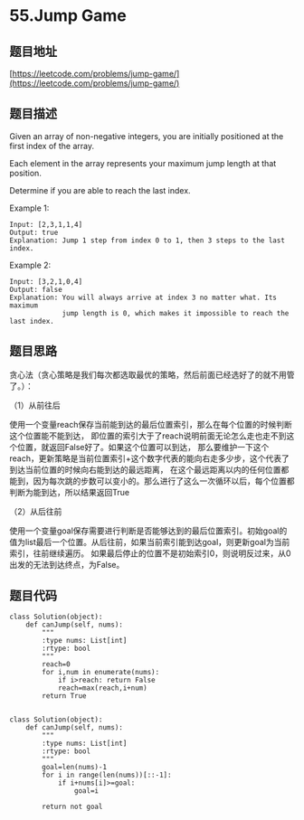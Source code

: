 55.Jump Game
============


题目地址
-------
[https://leetcode.com/problems/jump-game/](https://leetcode.com/problems/jump-game/)


题目描述
-------

Given an array of non-negative integers, you are initially positioned at the first index of the array.

Each element in the array represents your maximum jump length at that position.

Determine if you are able to reach the last index.

Example 1:
```
Input: [2,3,1,1,4]
Output: true
Explanation: Jump 1 step from index 0 to 1, then 3 steps to the last index.
```
Example 2:
```
Input: [3,2,1,0,4]
Output: false
Explanation: You will always arrive at index 3 no matter what. Its maximum
             jump length is 0, which makes it impossible to reach the last index.
```

题目思路
-------

贪心法（贪心策略是我们每次都选取最优的策略，然后前面已经选好了的就不用管了。）：

（1）从前往后

使用一个变量reach保存当前能到达的最后位置索引，那么在每个位置的时候判断这个位置能不能到达，
即位置的索引大于了reach说明前面无论怎么走也走不到这个位置，就返回False好了。如果这个位置可以到达，
那么要维护一下这个reach，更新策略是当前位置索引+这个数字代表的能向右走多少步，这个代表了到达当前位置的时候向右能到达的最远距离，
在这个最远距离以内的任何位置都能到，因为每次跳的步数可以变小的。那么进行了这么一次循环以后，每个位置都判断为能到达，所以结果返回True


（2）从后往前

使用一个变量goal保存需要进行判断是否能够达到的最后位置索引。初始goal的值为list最后一个位置。从后往前，如果当前索引能到达goal，则更新goal为当前索引，往前继续遍历。
如果最后停止的位置不是初始索引0，则说明反过来，从0出发的无法到达终点，为False。


题目代码
-------
```
class Solution(object):
    def canJump(self, nums):
        """
        :type nums: List[int]
        :rtype: bool
        """
        reach=0
        for i,num in enumerate(nums):
            if i>reach: return False
            reach=max(reach,i+num)
        return True
    
```

```
class Solution(object):
    def canJump(self, nums):
        """
        :type nums: List[int]
        :rtype: bool
        """
        goal=len(nums)-1
        for i in range(len(nums))[::-1]:
            if i+nums[i]>=goal:
                goal=i
        
        return not goal
```
